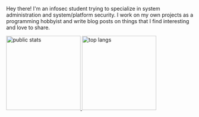 Hey there! I'm an infosec student trying to specialize in system administration and system/platform security. I work on my own projects as a programming hobbyist and write blog posts on things that I find interesting and love to share.

<!--
[![Public GitHub stats](https://github-readme-stats.vercel.app/api?username=aCursedComrade&show_icons=true&theme=radical&hide_rank=true)](https://github.com/anuraghazra/github-readme-stats) [![Public top langs](https://github-readme-stats.vercel.app/api/top-langs?username=aCursedComrade&show_icons=true&theme=radical)](https://github.com/anuraghazra/github-readme-stats)
-->

<p float="left">
  <a href="https://github.com/anuraghazra/github-readme-stats">
    <img height=200 aling="top" src="https://github-readme-stats.vercel.app/api?username=aCursedComrade&show_icons=true&theme=radical&hide_title=true&rank_icon=github" alt="public stats"/>
  </a>
  <a href="https://github.com/anuraghazra/github-readme-stats">
    <img height=200 align="top" src="https://github-readme-stats.vercel.app/api/top-langs?username=aCursedComrade&show_icons=true&theme=radical&hide_progress=true" alt="top langs"/>
  </a>
</p>
